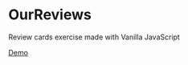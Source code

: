 # OurReviews
Review cards exercise made with Vanilla JavaScript

[Demo](https://rs-coding.github.io/OurReviews/)
